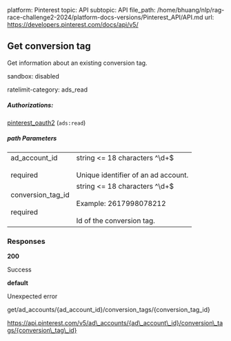 platform: Pinterest
topic: API
subtopic: API
file_path: /home/bhuang/nlp/rag-race-challenge2-2024/platform-docs-versions/Pinterest_API/API.md
url: https://developers.pinterest.com/docs/api/v5/

## [](#operation/conversion_tags/get)Get conversion tag

Get information about an existing conversion tag.

sandbox: disabled

ratelimit-category: ads\_read

##### Authorizations:

[pinterest\_oauth2](#section/Authentication/pinterest_oauth2) (`ads:read`)

##### path Parameters

|     |     |
| --- | --- |
| ad\_account\_id<br><br>required | string <= 18 characters ^\\d+$<br><br>Unique identifier of an ad account. |
| conversion\_tag\_id<br><br>required | string <= 18 characters ^\\d+$<br><br>Example: 2617998078212<br><br>Id of the conversion tag. |

### Responses

**200**

Success

**default**

Unexpected error

get/ad\_accounts/{ad\_account\_id}/conversion\_tags/{conversion\_tag\_id}

https://api.pinterest.com/v5/ad\_accounts/{ad\_account\_id}/conversion\_tags/{conversion\_tag\_id}